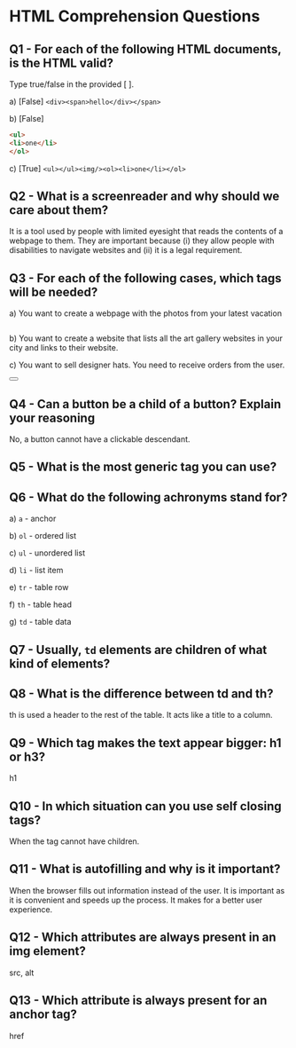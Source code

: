# HTML Comprehension Questions

## Q1 - For each of the following HTML documents, is the HTML valid?

Type true/false in the provided [ ].

a) [False] `<div><span>hello</div></span>`

b) [False]

```html
<ul>
<li>one</li>
</ol>
```

c) [True] `<ul></ul><img/><ol><li>one</li></ol>`

## Q2 - What is a screenreader and why should we care about them?

It is a tool used by people with limited eyesight that reads the contents of a webpage to them. They are important because (i) they allow people with disabilities to navigate websites and (ii) it is a legal requirement.

## Q3 - For each of the following cases, which tags will be needed?

a) You want to create a webpage with the photos from your latest vacation

<img/>
<div></div>

b) You want to create a website that lists all the art gallery websites in your city and links to their website.

<a></a>

c) You want to sell designer hats. You need to receive orders from the user.

<form></form>
<button></button>

## Q4 - Can a button be a child of a button? Explain your reasoning

No, a button cannot have a clickable descendant.

## Q5 - What is the most generic tag you can use?

<div></div>

## Q6 - What do the following achronyms stand for?

a) `a` - anchor

b) `ol` - ordered list

c) `ul` - unordered list

d) `li` - list item

e) `tr` - table row

f) `th` - table head

g) `td` - table data

## Q7 - Usually, `td` elements are children of what kind of elements?

<tr>

## Q8 - What is the difference between td and th?

th is used a header to the rest of the table. It acts like a title to a column.

## Q9 - Which tag makes the text appear bigger: h1 or h3?

h1

## Q10 - In which situation can you use self closing tags?

When the tag cannot have children.

## Q11 - What is autofilling and why is it important?

When the browser fills out information instead of the user. It is important as it is convenient and speeds up the process. It makes for a better user experience.

## Q12 - Which attributes are always present in an img element?

src, alt

## Q13 - Which attribute is always present for an anchor tag?

href
